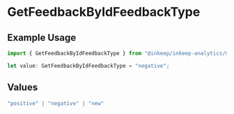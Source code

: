 # GetFeedbackByIdFeedbackType

## Example Usage

```typescript
import { GetFeedbackByIdFeedbackType } from "@inkeep/inkeep-analytics/models/operations";

let value: GetFeedbackByIdFeedbackType = "negative";
```

## Values

```typescript
"positive" | "negative" | "new"
```